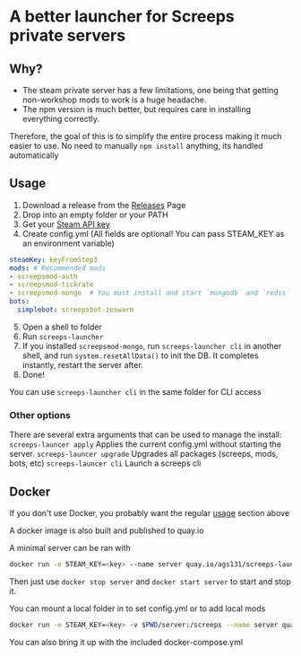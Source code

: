 # A better launcher for Screeps private servers

## Why?
* The steam private server has a few limitations, one being that getting non-workshop mods to work is a huge headache. 
* The npm version is much better, but requires care in installing everything correctly.

Therefore, the goal of this is to simplify the entire process making it much easier to use. 
No need to manually `npm install` anything, its handled automatically

## Usage
1. Download a release from the [Releases](https://github.com/ags131/screeps-launcher/releases) Page
2. Drop into an empty folder or your PATH
3. Get your [Steam API key](https://steamcommunity.com/dev/apikey)
4. Create config.yml (All fields are optional! You can pass STEAM_KEY as an environment variable)
  ```yaml
  steamKey: keyFromStep3
  mods: # Recommended mods
  - screepsmod-auth
  - screepsmod-tickrate
  - screepsmod-mongo  # You must install and start `mongodb` and `redis` before this mod will work
  bots:
    simplebot: screepsbot-zeswarm
  ```
5. Open a shell to folder
6. Run `screeps-launcher`
7. If you installed `screepsmod-mongo`, run `screeps-launcher cli` in another shell, and run `system.resetAllData()` to init the DB. It completes instantly, restart the server after.
8. Done!

You can use `screeps-launcher cli` in the same folder for CLI access

### Other options

There are several extra arguments that can be used to manage the install:
`screeps-launcer apply` Applies the current config.yml without starting the server.
`screeps-launcer upgrade` Upgrades all packages (screeps, mods, bots, etc)
`screeps-launcer cli` Launch a screeps cli

## Docker

If you don't use Docker, you probably want the regular [usage](#usage) section above

A docker image is also built and published to quay.io

A minimal server can be ran with
```bash
docker run -e STEAM_KEY=<key> --name server quay.io/ags131/screeps-launcher
```

Then just use `docker stop server` and `docker start server` to start and stop it.

You can mount a local folder in to set config.yml or to add local mods
```bash
docker run -e STEAM_KEY=<key> -v $PWD/server:/screeps --name server quay.io/ags131/screeps-launcher
```

You can also bring it up with the included docker-compose.yml
